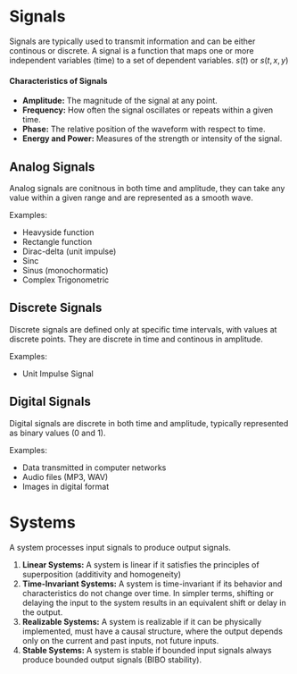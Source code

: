 # Signals
Signals are typically used to transmit information and can be either continous or discrete. A signal is a function that maps one or more independent variables (time) to a set of dependent variables. $s(t)$ or $s(t, x, y)$

#### Characteristics of Signals
- **Amplitude:** The magnitude of the signal at any point.
- **Frequency:** How often the signal oscillates or repeats within a given time.
- **Phase:** The relative position of the waveform with respect to time.
- **Energy and Power:** Measures of the strength or intensity of the signal.

## Analog Signals
Analog signals are conitnous in both time and amplitude, they can take any value within a given range and are represented as a smooth wave.

Examples:
- Heavyside function
- Rectangle function
- Dirac-delta (unit impulse)
- Sinc
- Sinus (monochormatic)
- Complex Trigonometric

## Discrete Signals
Discrete signals are defined only at specific time intervals, with values at discrete points. They are discrete in time and continous in amplitude.

Examples:
- Unit Impulse Signal

## Digital Signals
Digital signals are discrete in both time and amplitude, typically represented as binary values (0 and 1).

Examples:
- Data transmitted in computer networks
- Audio files (MP3, WAV)
- Images in digital format

# Systems
A system processes input signals to produce output signals.

1. **Linear Systems:** A system is linear if it satisfies the principles of superposition (additivity and homogeneity)
2. **Time-Invariant Systems:** A system is time-invariant if its behavior and characteristics do not change over time. In simpler terms, shifting or delaying the input to the system results in an equivalent shift or delay in the output.
3. **Realizable Systems:** A system is realizable if it can be physically implemented, must have a causal structure, where the output depends only on the current and past inputs, not future inputs.
4. **Stable Systems:** A system is stable if bounded input signals always produce bounded output signals (BIBO stability).
